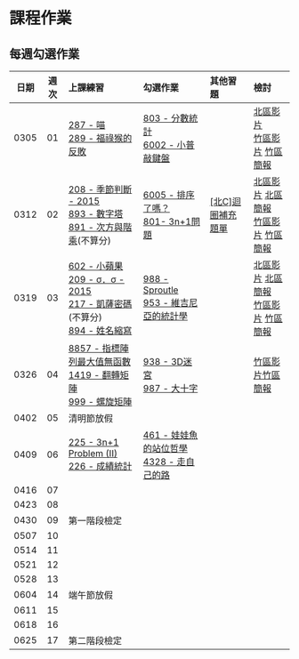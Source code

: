 # 課程作業

## 每週勾選作業

| 日期 | 週次 | 上課練習                                               | 勾選作業                                                         | 其他習題 | 檢討                             |
| :--: | :--: | :----------------------------------------------------- | :--------------------------------------------------------------- | :------- | :------------------------------- |
| 0305 |  01  |     [287 - 喵][neoj-287] <br>  [289 - 福祿猴的反敗][neoj-289]  |     [803 - 分數統計][neoj-803]<br>[6002 - 小普敲鍵盤][neoj-6002]    |          | [北區影片](tp-review-video-w1) <br> [竹區影片][hc-review-video-w1] [竹區簡報][hc-review-ppt-w1]     |
| 0312 |  02  |    [208 - 季節判斷 - 2015][neoj-208]  <br> [893 - 數字塔][neoj-893] <br>[891 - 次方與階乘][neoj-891](不算分) |    [6005 - 排序了嗎？][neoj-6005]  <br> [801- 3n+1問題][neoj-801]    |     [[北C]迴圈補充題單][bc-more-loops]     | [北區影片][tp-review-video-w2] [北區簡報][tp-rewview-ppt-w2] <br>[竹區影片][hc-review-video-w2] [竹區簡報][hc-review-ppt-w2]     |
| 0319 |  03  | [602 - 小蘋果][neoj-602] <br> [209 - σ．σ - 2015][neoj-209] <br> [217 - 凱薩密碼][neoj-217](不算分)  <br> [894 - 姓名縮寫][neoj-894] <br>     | [988 - Sproutle][neoj-988] <br> [953 - 維吉尼亞的統計學][neoj-953] |          | [北區影片][tp-review-video-w3] [北區簡報][tp-review-ppt-w3]<br>[竹區影片][hc-review-video-w3] [竹區簡報][hc-review-ppt-w3]     |
| 0326 |  04  | [8857 - 指標陣列最大值無函數][noej-8857] <br> [1419 - 翻轉矩陣][noej-1419] <br> [999 - 螺旋矩陣][noej-999]        |  [938 - 3D迷宮][neoj-938] <br> [987 - 大十字][neoj-987]  |          | [竹區影片][hc-review-video-w4][竹區簡報][hc-review-ppt-w4]      |
| 0402 |  05  | 清明節放假 |          |          |      |
| 0409 |  06  | [225 - 3n+1 Problem (II)][neoj-225] <br> [226 - 成績統計][neoj-226] | [461 - 娃娃魚的站位哲學][neoj-461] <br> [4328 - 走自己的路][neoj-4328] |          |      |
| 0416 |  07  |          |          |          |      |
| 0423 |  08  |          |          |          |      |
| 0430 |  09  | 第一階段檢定 |          |          |      |
| 0507 |  10  |          |          |          |      |
| 0514 |  11  |          |          |          |      |
| 0521 |  12  |          |          |          |      |
| 0528 |  13  |          |          |          |      |
| 0604 |  14  | 端午節放假 |          |          |      |
| 0611 |  15  |          |          |          ||
| 0618 | 16 | | | ||
| 0625 | 17 | 第二階段檢定 | | ||

[neoj-287]: https://neoj.sprout.tw/problem/287/
[neoj-803]: https://neoj.sprout.tw/problem/803/
[neoj-6005]: https://neoj.sprout.tw/problem/6005/
[neoj-289]: https://neoj.sprout.tw/problem/289/
[neoj-6002]: https://neoj.sprout.tw/problem/6002/
[neoj-208]: https://neoj.sprout.tw/problem/208/
[neoj-801]: https://neoj.sprout.tw/problem/801/
[neoj-893]: https://neoj.sprout.tw/problem/893/
[neoj-894]: https://neoj.sprout.tw/problem/894/
[bc-more-loops]: https://drive.google.com/file/d/1hXlB3o7puvLzhU_6_VLqEVJLUm7YSgFq/view?usp=sharing
[tp-review-video-w1]: https://youtu.be/VcFxLLyz2z8
[hc-review-ppt-w1]: https://docs.google.com/presentation/d/1qFh5DwSikROY4qvMnuAPxVOUnu9jzbgvhEq-PcziAIA/edit#slide=id.g119b8cc9bd9_2_223 
[hc-review-video-w1]: https://www.youtube.com/watch?v=Gj4oKqYMSTo
[neoj-891]: https://neoj.sprout.tw/problem/891/
[neoj-217]: https://neoj.sprout.tw/problem/217/
[neoj-602]: https://neoj.sprout.tw/problem/602/
[neoj-209]: https://neoj.sprout.tw/problem/209/
[tp-rewview-ppt-w2]: https://docs.google.com/presentation/d/1graL24_b3ZzsdLYDJsEI6MuVJJ_3Z7603Ag8inDWgi0/edit?usp=sharing
[hc-review-ppt-w2]: https://drive.google.com/file/d/14eE_WbxAPkv5oP7wSjrdXgAEm8lpiucT/view?usp=sharing
[hc-review-video-w2]: https://youtu.be/L24RHOOYwto
[tp-review-video-w2]: https://youtu.be/JQRaOnoxvpM
[neoj-988]: https://neoj.sprout.tw/problem/988/
[neoj-953]: https://neoj.sprout.tw/problem/953/
[neoj-938]: https://neoj.sprout.tw/problem/938/
[noej-1419]: https://neoj.sprout.tw/problem/1419/
[noej-999]: https://neoj.sprout.tw/problem/999/
[noej-8857]: https://neoj.sprout.tw/problem/8857/
[neoj-987]: https://neoj.sprout.tw/problem/987/
[hc-review-ppt-w3]: https://slides.com/koios/sprout_week3
[hc-review-video-w3]: https://www.youtube.com/watch?v=hKmnQGukiIY
[tp-review-ppt-w3]: https://slides.com/allen522019/20220319
[tp-review-video-w3]: https://youtu.be/6StYAWTeCXA
[neoj-225]: https://neoj.sprout.tw/problem/225/
[neoj-226]: https://neoj.sprout.tw/problem/226/
[neoj-461]: https://neoj.sprout.tw/problem/461/
[neoj-4328]: https://neoj.sprout.tw/problem/4328/
[hc-review-ppt-w4]: https://slides.com/yeiyang/hw4_tutorial
[hc-review-video-w4]: https://www.youtube.com/watch?v=ailxX-fvMFw
